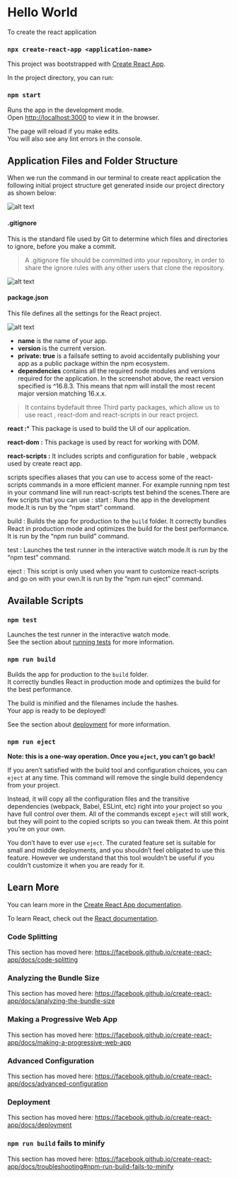 # Hello World

To create the react application

### `npx create-react-app <application-name>`

This project was bootstrapped with [Create React App](https://github.com/facebook/create-react-app).

In the project directory, you can run:

### `npm start`

Runs the app in the development mode.<br />
Open [http://localhost:3000](http://localhost:3000) to view it in the browser.

The page will reload if you make edits.<br />
You will also see any lint errors in the console.

## Application Files and Folder Structure

 When we run the command in our terminal to create react application the following initial project structure get generated inside our project directory as shown below:

![alt text](https://github.com/venubothsa/reactpractice/blob/main/hello-world.png?raw=true)

#### .gitignore

This is the standard file used by Git to determine which files and directories to ignore, before you make a commit.

> A .gitignore file should be committed into your repository, in order to share the ignore rules with any other users that clone the repository.

![alt text](https://github.com/venubothsa/reactpractice/blob/main/ignore2.png?raw=true)

#### package.json

This file defines all the settings for the React project.

![alt text](https://github.com/venubothsa/reactpractice/blob/main/packjs.png?raw=true)

- ****name**** is the name of your app.
- ****version**** is the current version.
- ****private: true**** is a failsafe setting to avoid accidentally publishing your app as a public package within the npm ecosystem.
- ****dependencies**** contains all the required node modules and versions required for the application. In the screenshot above, the react version specified is ^16.8.3. This     means that   npm will install the most recent major version matching 16.x.x.
 > It contains bydefault three Third party packages, which allow us to use react , react-dom and react-scripts in our react project.
 
   ****react :***** This package is used to build the  UI of our application.
    
   ****react-dom :**** This package is used by react for working with DOM.
    
   ****react-scripts :**** It includes scripts and configuration for bable , webpack used by create react app.

scripts specifies aliases that you can use to access some of the react-scripts commands in a more efficient manner. For example running npm test in your command line will run react-scripts test behind the scenes.There are few scripts that you can use :
start : Runs the app in the development mode.It is run by the  “npm start” command.

build : Builds the app for production to the `build` folder. It correctly bundles React in production mode and optimizes the build for the best performance. It is run by the  “npm run build” command.

test : Launches the test runner in the interactive watch mode.It is run by the  “npm test” command.

eject : This script is only used when you want to customize react-scripts and go on with your own.It is run by the  “npm run eject” command.

## Available Scripts

### `npm test`

Launches the test runner in the interactive watch mode.<br />
See the section about [running tests](https://facebook.github.io/create-react-app/docs/running-tests) for more information.

### `npm run build`

Builds the app for production to the `build` folder.<br />
It correctly bundles React in production mode and optimizes the build for the best performance.

The build is minified and the filenames include the hashes.<br />
Your app is ready to be deployed!

See the section about [deployment](https://facebook.github.io/create-react-app/docs/deployment) for more information.

### `npm run eject`

**Note: this is a one-way operation. Once you `eject`, you can’t go back!**

If you aren’t satisfied with the build tool and configuration choices, you can `eject` at any time. This command will remove the single build dependency from your project.

Instead, it will copy all the configuration files and the transitive dependencies (webpack, Babel, ESLint, etc) right into your project so you have full control over them. All of the commands except `eject` will still work, but they will point to the copied scripts so you can tweak them. At this point you’re on your own.

You don’t have to ever use `eject`. The curated feature set is suitable for small and middle deployments, and you shouldn’t feel obligated to use this feature. However we understand that this tool wouldn’t be useful if you couldn’t customize it when you are ready for it.

## Learn More

You can learn more in the [Create React App documentation](https://facebook.github.io/create-react-app/docs/getting-started).

To learn React, check out the [React documentation](https://reactjs.org/).

### Code Splitting

This section has moved here: https://facebook.github.io/create-react-app/docs/code-splitting

### Analyzing the Bundle Size

This section has moved here: https://facebook.github.io/create-react-app/docs/analyzing-the-bundle-size

### Making a Progressive Web App

This section has moved here: https://facebook.github.io/create-react-app/docs/making-a-progressive-web-app

### Advanced Configuration

This section has moved here: https://facebook.github.io/create-react-app/docs/advanced-configuration

### Deployment

This section has moved here: https://facebook.github.io/create-react-app/docs/deployment

### `npm run build` fails to minify

This section has moved here: https://facebook.github.io/create-react-app/docs/troubleshooting#npm-run-build-fails-to-minify
